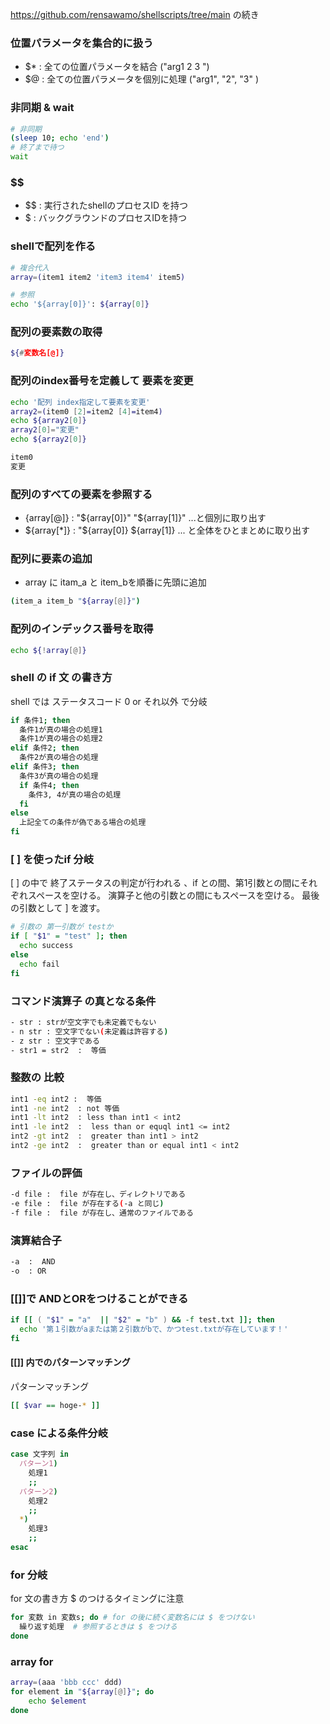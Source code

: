 https://github.com/rensawamo/shellscripts/tree/main  の続き


###  位置パラメータを集合的に扱う
- $* :  全ての位置パラメータを結合 ("arg1 2 3 ")
- $@ :  全ての位置パラメータを個別に処理 ("arg1", "2",  "3" )

### 非同期 & wait
```sh
# 非同期
(sleep 10; echo 'end')
# 終了まで待つ
wait 
```

### $$ 
- $$ : 実行されたshellのプロセスID を持つ
- $  : バックグラウンドのプロセスIDを持つ


### shellで配列を作る
```sh
# 複合代入
array=(item1 item2 'item3 item4' item5)

# 参照
echo '${array[0]}': ${array[0]}
```

### 配列の要素数の取得
```sh
${#変数名[@]}
```

### 配列のindex番号を定義して 要素を変更
```sh
echo '配列 index指定して要素を変更'
array2=(item0 [2]=item2 [4]=item4)
echo ${array2[0]}
array2[0]="変更"
echo ${array2[0]}

item0
変更 
```

### 配列のすべての要素を参照する
- {array[@]} :  "${array[0]}" "${array[1]}" ...と個別に取り出す
- ${array[*]} : "${array[0]} ${array[1]} ... と全体をひとまとめに取り出す


### 配列に要素の追加
- array に itam_a と item_bを順番に先頭に追加
```sh
(item_a item_b "${array[@]}")
```


### 配列のインデックス番号を取得
```sh
echo ${!array[@]}
```

###  shell の if 文 の書き方
shell では ステータスコード 0 or それ以外 で分岐

```sh
if 条件1; then
  条件1が真の場合の処理1
  条件1が真の場合の処理2
elif 条件2; then
  条件2が真の場合の処理
elif 条件3; then
  条件3が真の場合の処理
  if 条件4; then
    条件3, 4が真の場合の処理
  fi
else
  上記全ての条件が偽である場合の処理
fi
```


### [ ] を使ったif 分岐
[ ]  の中で 終了ステータスの判定が行われる
、if との間、第1引数との間にそれぞれスペースを空ける。
演算子と他の引数との間にもスペースを空ける。
最後の引数として ] を渡す。
```sh
# 引数の 第一引数が testか
if [ "$1" = "test" ]; then
  echo success
else
  echo fail
fi
```


### コマンド演算子 の真となる条件

```sh
- str : strが空文字でも未定義でもない
- n str : 空文字でない(未定義は許容する)
- z str : 空文字である
- str1 = str2  :  等価
```


### 整数の 比較
```sh
int1 -eq int2 :  等価
int1 -ne int2  : not 等価
int1 -lt int2  : less than int1 < int2
int1 -le int2  :  less than or equql int1 <= int2
int2 -gt int2  :  greater than int1 > int2
int2 -ge int2  :  greater than or equal int1 < int2
```


### ファイルの評価
```sh
-d file	:  file が存在し、ディレクトリである
-e file	:  file が存在する(-a と同じ)
-f file	:  file が存在し、通常のファイルである
```

### 演算結合子
```sh
-a  :  AND
-o  : OR
```

### [[]]で ANDとORをつけることができる
```sh
if [[ ( "$1" = "a"  || "$2" = "b" ) && -f test.txt ]]; then
  echo '第１引数がaまたは第２引数がbで、かつtest.txtが存在しています！'
fi
```

#### [[]] 内でのパターンマッチング
パターンマッチング
```sh
[[ $var == hoge-* ]]
```


### case による条件分岐
```sh
case 文字列 in
  パターン1)
    処理1
    ;;
  パターン2)
    処理2
    ;;
  *)
    処理3
    ;;
esac

```

### for 分岐
for 文の書き方 $ のつけるタイミングに注意
```sh
for 変数 in 変数s; do # for の後に続く変数名には $ をつけない
  繰り返す処理  # 参照するときは $ をつける
done

```


### array for 
```sh
array=(aaa 'bbb ccc' ddd)
for element in "${array[@]}"; do
    echo $element
done
```
